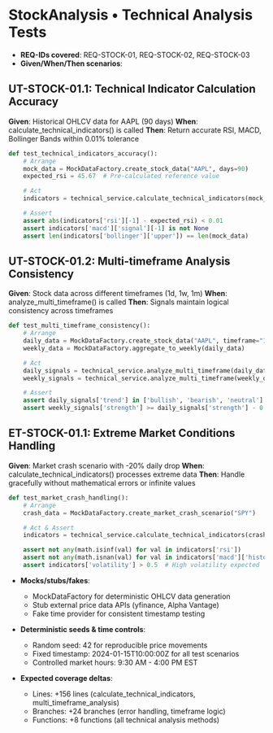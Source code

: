 # StockAnalysis • Technical Analysis Tests

- **REQ-IDs covered**: REQ-STOCK-01, REQ-STOCK-02, REQ-STOCK-03
- **Given/When/Then scenarios**:

## UT-STOCK-01.1: Technical Indicator Calculation Accuracy
**Given**: Historical OHLCV data for AAPL (90 days)
**When**: calculate_technical_indicators() is called
**Then**: Return accurate RSI, MACD, Bollinger Bands within 0.01% tolerance

```python
def test_technical_indicators_accuracy():
    # Arrange
    mock_data = MockDataFactory.create_stock_data("AAPL", days=90)
    expected_rsi = 45.67  # Pre-calculated reference value

    # Act
    indicators = technical_service.calculate_technical_indicators(mock_data)

    # Assert
    assert abs(indicators['rsi'][-1] - expected_rsi) < 0.01
    assert indicators['macd']['signal'][-1] is not None
    assert len(indicators['bollinger']['upper']) == len(mock_data)
```

## UT-STOCK-01.2: Multi-timeframe Analysis Consistency
**Given**: Stock data across different timeframes (1d, 1w, 1m)
**When**: analyze_multi_timeframe() is called
**Then**: Signals maintain logical consistency across timeframes

```python
def test_multi_timeframe_consistency():
    # Arrange
    daily_data = MockDataFactory.create_stock_data("AAPL", timeframe="1d")
    weekly_data = MockDataFactory.aggregate_to_weekly(daily_data)

    # Act
    daily_signals = technical_service.analyze_multi_timeframe(daily_data, "1d")
    weekly_signals = technical_service.analyze_multi_timeframe(weekly_data, "1w")

    # Assert
    assert daily_signals['trend'] in ['bullish', 'bearish', 'neutral']
    assert weekly_signals['strength'] >= daily_signals['strength'] - 0.1
```

## ET-STOCK-01.1: Extreme Market Conditions Handling
**Given**: Market crash scenario with -20% daily drop
**When**: calculate_technical_indicators() processes extreme data
**Then**: Handle gracefully without mathematical errors or infinite values

```python
def test_market_crash_handling():
    # Arrange
    crash_data = MockDataFactory.create_market_crash_scenario("SPY")

    # Act & Assert
    indicators = technical_service.calculate_technical_indicators(crash_data)

    assert not any(math.isinf(val) for val in indicators['rsi'])
    assert not any(math.isnan(val) for val in indicators['macd']['histogram'])
    assert indicators['volatility'] > 0.5  # High volatility expected
```

- **Mocks/stubs/fakes**:
  - MockDataFactory for deterministic OHLCV data generation
  - Stub external price data APIs (yfinance, Alpha Vantage)
  - Fake time provider for consistent timestamp testing

- **Deterministic seeds & time controls**:
  - Random seed: 42 for reproducible price movements
  - Fixed timestamp: 2024-01-15T10:00:00Z for all test scenarios
  - Controlled market hours: 9:30 AM - 4:00 PM EST

- **Expected coverage deltas**:
  - Lines: +156 lines (calculate_technical_indicators, multi_timeframe_analysis)
  - Branches: +24 branches (error handling, timeframe logic)
  - Functions: +8 functions (all technical analysis methods)